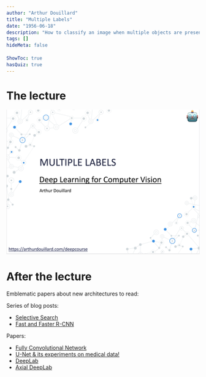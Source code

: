 ```yaml
---
author: "Arthur Douillard"
title: "Multiple Labels"
date: "1956-06-18"
description: "How to classify an image when multiple objects are present?"
tags: []
hideMeta: false

ShowToc: true
hasQuiz: true
---
```


# The lecture

[![Front slide of the course](front.png)](/03_multiplelabels.pdf)


# After the lecture


Emblematic papers about new architectures to read:


Series of blog posts:
- [Selective Search](https://arthurdouillard.com/post/selective-search/)
- [Fast and Faster R-CNN](https://arthurdouillard.com/post/faster-rcnn/)

Papers:
- [Fully Convolutional Network](https://arxiv.org/abs/1411.4038)
- [U-Net & its experiments on medical data!](https://arxiv.org/abs/1505.04597)
- [DeepLab](https://arxiv.org/abs/1606.00915)
- [Axial DeepLab](https://arxiv.org/abs/2003.07853)
